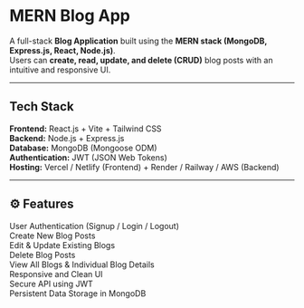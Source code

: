 #  MERN Blog App

A full-stack **Blog Application** built using the **MERN stack (MongoDB, Express.js, React, Node.js)**.  
Users can **create, read, update, and delete (CRUD)** blog posts with an intuitive and responsive UI.

---

##  Tech Stack

**Frontend:** React.js + Vite + Tailwind CSS  
**Backend:** Node.js + Express.js  
**Database:** MongoDB (Mongoose ODM)  
**Authentication:** JWT (JSON Web Tokens)  
**Hosting:** Vercel / Netlify (Frontend) + Render / Railway / AWS (Backend)

---

## ⚙️ Features

 User Authentication (Signup / Login / Logout)  
 Create New Blog Posts  
 Edit & Update Existing Blogs  
 Delete Blog Posts  
 View All Blogs & Individual Blog Details  
 Responsive and Clean UI  
 Secure API using JWT  
 Persistent Data Storage in MongoDB 
